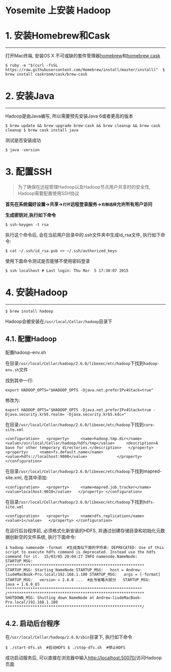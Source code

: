 # Yosemite 上安装 Hadoop

# 1. 安装Homebrew和Cask

* * *

打开Mac终端, 安装OS X 不可或缺的套件管理器[homebrew](http://brew.sh/index_zh-cn.html)和[homebrew cask](http://caskroom.io/)
    
    $ ruby -e "$(curl -fsSL https://raw.githubusercontent.com/Homebrew/install/master/install)"  $ brew install caskroom/cask/brew-cask

# 2. 安装Java

* * *

Hadoop是由Java编写, 所以需要预先安装Java 6或者更高的版本
    
    $ brew update && brew upgrade brew-cask && brew cleanup && brew cask cleanup $ brew cask install java

测试是否安装成功
    
    $ java -version

# 3. 配置SSH

> 为了确保在远程管理Hadoop以及Hadoop节点用户共享时的安全性, Hadoop需要配置使用SSH协议

**首先在系统偏好设置->共享->`打开`远程登录服务->`右侧选择`允许所有用户访问**

**生成密钥对,执行如下命令**
    
    $ ssh-keygen -t rsa

执行这个命令后, 会在当前用户目录中的.ssh文件夹中生成id_rsa文件, 执行如下命令:
    
    $ cat ~/.ssh/id_rsa.pub >> ~/.ssh/authorized_keys

使用下面命令测试是否能够不使用密码登录
    
    $ ssh localhost # Last login: Thu Mar  5 17:30:07 2015

# 4. 安装Hadoop

* * *
    
    $ brew install hadoop

Hadoop会被安装在`/usr/local/Cellar/hadoop`目录下

## 4.1. 配置Hadoop

配置hadoop-env.sh

在目录`/usr/local/Cellar/hadoop/2.6.0/libexec/etc/hadoop`下找到`hadoop-env.sh`文件

找到其中一行:
    
    export HADOOP_OPTS="$HADOOP_OPTS -Djava.net.preferIPv4Stack=true"

修改为:
    
    export HADOOP_OPTS="$HADOOP_OPTS -Djava.net.preferIPv4Stack=true -Djava.security.krb5.realm= -Djava.security.krb5.kdc="

在目录`/usr/local/Cellar/hadoop/2.6.0/libexec/etc/hadoop`下找到`core-site.xml`
    
    <configuration>   <property>     <name>hadoop.tmp.dir</name>     <value>/usr/local/Cellar/hadoop/hdfs/tmp</value>     <description>A base for other temporary directories.</description>   </property>   <property>     <name>fs.default.name</name>     <value>hdfs://localhost:9000</value>             </property> </configuration>

在目录`/usr/local/Cellar/hadoop/2.6.0/libexec/etc/hadoop`下找到mapred-site.xml, 在其中添加:
    
    <configuration>   <property>     <name>mapred.job.tracker</name>     <value>localhost:9010</value>   </property> </configuration>

在目录`/usr/local/Cellar/hadoop/2.6.0/libexec/etc/hadoop`下找到`hdfs-site.xml`
    
    <configuration>   <property>     <name>dfs.replication</name>     <value>1</value>   </property> </configuration>

在运行后台程序前, 必须格式化新安装的HDFS, 并通过创建存储目录和初始化元数据创新空的文件系统, 执行下面命令:
    
    $ hadoop namenode -format  #生成类似下面的字符串: DEPRECATED: Use of this script to execute hdfs command is deprecated. Instead use the hdfs command for it.  15/03/05 20:04:27 INFO namenode.NameNode: STARTUP_MSG: /************************************************************ STARTUP_MSG: Starting NameNode STARTUP_MSG:   host = Andrew-liudeMacBook-Pro.local/192.168.1.100 STARTUP_MSG:   args = [-format] STARTUP_MSG:   version = 2.6.0 ...  #此书省略大部分   STARTUP_MSG:   java = 1.6.0_65 ************************************************************ /************************************************************ SHUTDOWN_MSG: Shutting down NameNode at Andrew-liudeMacBook-Pro.local/192.168.1.100 ************************************************************/

## 4.2. 启动后台程序

在`/usr/local/Cellar/hadoop/2.6.0/sbin`目录下, 执行如下命令
    
    $ ./start-dfs.sh  #启动HDFS $ ./stop-dfs.sh  #停止HDFS

成功启动服务后, 可以直接在浏览器中输入[http://localhost:50070/](http://localhost:50070/)访问Hadoop页面
